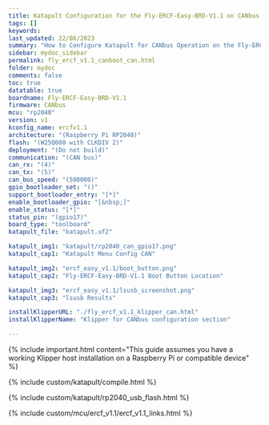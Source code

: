 ```yaml
---
title: Katapult Configuration for the Fly-ERCF-Easy-BRD-V1.1 on CANbus
tags: []
keywords: 
last_updated: 22/08/2023
summary: "How to Configure Katapult for CANbus Operation on the Fly-ERCF-Easy-BRD-V1.1"
sidebar: mydoc_sidebar
permalink: fly_ercf_v1.1_canboot_can.html
folder: mydoc
comments: false
toc: true
datatable: true
boardname: Fly-ERCF-Easy-BRD-V1.1
firmware: CANbus
mcu: "rp2040"
version: v1
kconfig_name: ercfv1.1
architecture: "(Raspberry Pi RP2040)"
flash: "(W25Q080 with CLKDIV 2)"
deployment: "(Do not build)"
communication: "(CAN bus)"
can_rx: "(4)"
can_tx: "(5)"
can_bus_speed: "(500000)"
gpio_bootloader_set: "()"
support_bootloader_entry: "[*]"
enable_bootloader_gpio: "[&nbsp;]"
enable_status: "[*]"
status_pin: "(gpio17)"
board_type: "toolboard"
katapult_file: "katapult.uf2"

katapult_img1: "katapult/rp2040_can_gpio17.png"
katapult_cap1: "Katapult Menu Config CAN"

katapult_img2: "ercf_easy_v1.1/boot_button.png"
katapult_cap2: "Fly-ERCF-Easy-BRD-V1.1 Boot Button Location"

katapult_img3: "ercf_easy_v1.1/lsusb_screenshot.png"
katapult_cap3: "lsusb Results"

installKlipperURL: "./fly_ercf_v1.1_klipper_can.html"
installKlipperName: "Klipper for CANbus configuration section"

---
```

{% include important.html content="This guide assumes you have a working Klipper host installation on a Raspberry Pi or compatible device" %}

{% include custom/katapult/compile.html %}

{% include custom/katapult/rp2040_usb_flash.html %}

{% include custom/mcu/ercf_v1.1/ercf_v1.1_links.html %}
